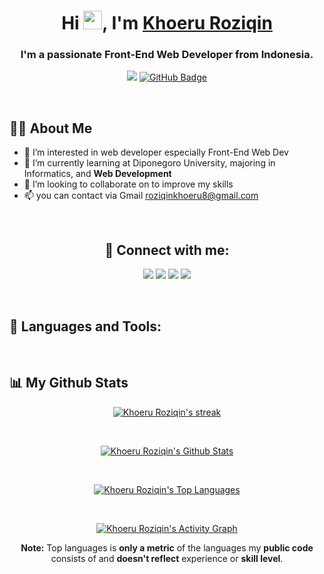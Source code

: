 <h1 align="center">Hi <img src="https://raw.githubusercontent.com/MartinHeinz/MartinHeinz/master/wave.gif" width="30px">, I'm <a href="https://roziqinkhoeru.github.io/" target="_blank">Khoeru Roziqin</a></h1>
<h3 align="center">I'm a passionate Front-End Web Developer from Indonesia.</h3>

<p align="center">
        <a href="https://github.com/Meghna-DAS/github-profile-views-counter"><img src="https://komarev.com/ghpvc/?username=roziqinkhoeru"></a>
        <a href="https://github.com/roziqinkhoeru?tab=followers"><img src="https://img.shields.io/github/followers/roziqinkhoeru?label=Followers&style=social" alt="GitHub Badge"></a>
</p>

<br/>

## 🙋‍♂️ About Me

- 👀 I’m interested in web developer especially Front-End Web Dev
- 🌱 I’m currently learning at Diponegoro University, majoring in Informatics, and **Web Development**
- 💞️ I’m looking to collaborate on to improve my skills
- 📫 you can contact via Gmail <a href="mailto:roziqinkhoeru8@gmail.com?">roziqinkhoeru8@gmail.com</a>

<br/>
<h2 align="center">🤝 Connect with me:</h2>
<p align="center">
        <a href="https://www.instagram.com/khroz_id/"><img src="https://img.shields.io/badge/Instagram-E4405F?style=for-the-badge&logo=instagram&logoColor=white"></a>
        <a href="https://www.linkedin.com/in/roziqinkhoeru/"><img src="https://img.shields.io/badge/LinkedIn-0077B5?style=for-the-badge&logo=linkedin&logoColor=white"></a>
        <a href="https://www.youtube.com/channel/UCzUYv8PkYwLeFCnLX1-6CXQ/videos"><img src="https://img.shields.io/badge/YouTube-FF0000?style=for-the-badge&logo=youtube&logoColor=white"></a>
        <a href="https://github.com/roziqinkhoeru"><img src="https://img.shields.io/badge/GitHub-100000?style=for-the-badge&logo=github&logoColor=white"></a>
</p>

<br/>

## 🚀 Languages and Tools:

<br/>

## 📊 My Github Stats

<p align="center">
        <a href="https://github.com/roziqinkhoeru">
                <img title="🔥 Get streak stats for your profile at git.io/streak-stats" alt="Khoeru Roziqin's streak" src="https://github-readme-streak-stats.herokuapp.com/?user=roziqinkhoeru&theme=vision-friendly-dark&hide_border=true&stroke=0000&background=0e0e0e"/>
        </a>
</p>
<br/>
<p align="center">
        <a href="https://github.com/roziqinkhoeru">
                <img alt="Khoeru Roziqin's Github Stats" src="https://github-readme-stats.vercel.app/api?username=roziqinkhoeru&show_icons=true&count_private=true&title_color=eccb14&text_color=ffffff&icon_color=785eef&hide_border=true&bg_color=0e0e0e" />
        </a>
</p>
<br/>
<p align="center">
        <a href="https://github.com/roziqinkhoeru">
                <img alt="Khoeru Roziqin's Top Languages" src="https://github-readme-stats.vercel.app/api/top-langs/?username=roziqinkhoeru&langs_count=8&count_private=true&layout=compact&theme=vision-friendly-dark&hide_border=true&bg_color=0e0e0e" />
        </a>
</p>
<br/>
<p align="center">
        <a href="https://github.com/roziqinkhoeru">
                <img alt="Khoeru Roziqin's Activity Graph" src="https://activity-graph.herokuapp.com/graph?username=roziqinkhoeru&bg_color=0e0e0e&color=eccb14&line=eccb14&point=FFFFFF&area=true&hide_border=true" />
        </a>
        <p align="center"><b>Note:</b> Top languages is <b>only a metric</b> of the languages my <b>public code</b> consists of and <b>doesn't reflect</b> experience or <b>skill level</b>.</p>
</p>

<br/>
<br/>

<!---
roziqinkhoeru/roziqinkhoeru is a ✨ special ✨ repository because its `README.md` (this file) appears on your GitHub profile.
You can click the Preview link to take a look at your changes.
--->
